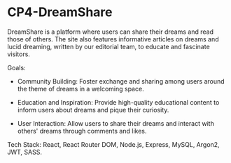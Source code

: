 # CP4-DreamShare

DreamShare is a platform where users can share their dreams and read those of others. The site also features informative articles on dreams and lucid dreaming, written by our editorial team, to educate and fascinate visitors.

Goals:

- Community Building: Foster exchange and sharing among users around the theme of dreams in a welcoming space.

- Education and Inspiration: Provide high-quality educational content to inform users about dreams and pique their curiosity.

- User Interaction: Allow users to share their dreams and interact with others' dreams through comments and likes.

Tech Stack: React, React Router DOM, Node.js, Express, MySQL, Argon2, JWT, SASS.
